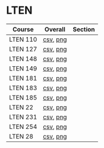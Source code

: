 # LTEN

| Course | Overall | Section |
| ------ | ------- | ------- |
| LTEN 110 | [csv](https://github.com/UCSD-Historical-Enrollment-Data/2025Spring/blob/main/overall/LTEN%20110.csv), [png](https://raw.githubusercontent.com/UCSD-Historical-Enrollment-Data/2025Spring/main/plot_overall/LTEN%20110.png) |  |
| LTEN 127 | [csv](https://github.com/UCSD-Historical-Enrollment-Data/2025Spring/blob/main/overall/LTEN%20127.csv), [png](https://raw.githubusercontent.com/UCSD-Historical-Enrollment-Data/2025Spring/main/plot_overall/LTEN%20127.png) |  |
| LTEN 148 | [csv](https://github.com/UCSD-Historical-Enrollment-Data/2025Spring/blob/main/overall/LTEN%20148.csv), [png](https://raw.githubusercontent.com/UCSD-Historical-Enrollment-Data/2025Spring/main/plot_overall/LTEN%20148.png) |  |
| LTEN 149 | [csv](https://github.com/UCSD-Historical-Enrollment-Data/2025Spring/blob/main/overall/LTEN%20149.csv), [png](https://raw.githubusercontent.com/UCSD-Historical-Enrollment-Data/2025Spring/main/plot_overall/LTEN%20149.png) |  |
| LTEN 181 | [csv](https://github.com/UCSD-Historical-Enrollment-Data/2025Spring/blob/main/overall/LTEN%20181.csv), [png](https://raw.githubusercontent.com/UCSD-Historical-Enrollment-Data/2025Spring/main/plot_overall/LTEN%20181.png) |  |
| LTEN 183 | [csv](https://github.com/UCSD-Historical-Enrollment-Data/2025Spring/blob/main/overall/LTEN%20183.csv), [png](https://raw.githubusercontent.com/UCSD-Historical-Enrollment-Data/2025Spring/main/plot_overall/LTEN%20183.png) |  |
| LTEN 185 | [csv](https://github.com/UCSD-Historical-Enrollment-Data/2025Spring/blob/main/overall/LTEN%20185.csv), [png](https://raw.githubusercontent.com/UCSD-Historical-Enrollment-Data/2025Spring/main/plot_overall/LTEN%20185.png) |  |
| LTEN 22 | [csv](https://github.com/UCSD-Historical-Enrollment-Data/2025Spring/blob/main/overall/LTEN%2022.csv), [png](https://raw.githubusercontent.com/UCSD-Historical-Enrollment-Data/2025Spring/main/plot_overall/LTEN%2022.png) |  |
| LTEN 231 | [csv](https://github.com/UCSD-Historical-Enrollment-Data/2025Spring/blob/main/overall/LTEN%20231.csv), [png](https://raw.githubusercontent.com/UCSD-Historical-Enrollment-Data/2025Spring/main/plot_overall/LTEN%20231.png) |  |
| LTEN 254 | [csv](https://github.com/UCSD-Historical-Enrollment-Data/2025Spring/blob/main/overall/LTEN%20254.csv), [png](https://raw.githubusercontent.com/UCSD-Historical-Enrollment-Data/2025Spring/main/plot_overall/LTEN%20254.png) |  |
| LTEN 28 | [csv](https://github.com/UCSD-Historical-Enrollment-Data/2025Spring/blob/main/overall/LTEN%2028.csv), [png](https://raw.githubusercontent.com/UCSD-Historical-Enrollment-Data/2025Spring/main/plot_overall/LTEN%2028.png) |  |
